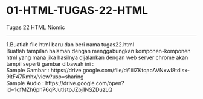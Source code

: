# 01-HTML-TUGAS-22-HTML
Tugas 22 HTML Niomic
<hr>
1.Buatlah file html baru dan beri nama tugas22.html <br>
Buatlah tampilan halaman dengan menggabungkan komponen-komponen html yang mana jika hasilnya dijalankan dengan web server chrome akan tampil seperti gambar dibawah ini : <br>
Sample Gambar : https://drive.google.com/file/d/1iilZKtqaoAVNxwI8tdIsx-9itF47Rmhx/view?usp=sharing <br>
Sample Audio : https://drive.google.com/open?id=1qfMZh6ph76qPJutIstpJZoj1NSZDuzLQ 
